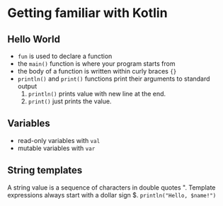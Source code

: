 # Getting familiar with Kotlin

## Hello World

* ```fun``` is used to declare a function
* the ```main()``` function is where your program starts from
* the body of a function is written within curly braces ```{}```
* ```println()``` and ```print()``` functions print their arguments to standard output
  1. ```println()``` prints value with new line at the end.
  2. ```print()``` just prints the value.

## Variables

* read-only variables with ```val```
* mutable variables with ```var```

## String templates

A string value is a sequence of characters in double quotes ". Template expressions always start with a dollar sign $.
```println("Hello, $name!")```
